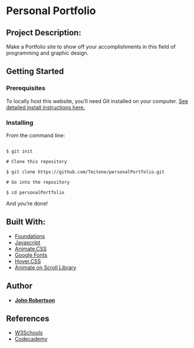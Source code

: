 # Personal Portfolio

## Project Description:

Make a Portfolio site to show off your accomplishments in this field of programming and graphic design. 

## Getting Started

### Prerequisites

To locally host this website, you’ll need Git installed on your computer.
[See detailed install instructions here.](https://github.com/Tectone/personalPortfolio.git)

### Installing

From the command line:

```# Initialize git

$ git init

# Clone this repository

$ git clone https://github.com/Tectone/personalPortfolio.git

# Go into the repository

$ cd personalPortfolio

```

And you’re done!

## Built With:

* [Foundations](https://foundation.zurb.com/)
* [Javascript](https://www.javascript.com/)
* [Animate.CSS](https://daneden.github.io/animate.css/) 
* [Google Fonts](https://fonts.google.com/)
* [Hover.CSS](http://ianlunn.github.io/Hover/)
* [Animate on Scroll Library](http://michalsnik.github.io/aos/)


## Author

* [**John Robertson**](https://github.com/tectone)

## References

* [W3Schools](https://www.w3schools.com/xml/ajax_intro.asp)
* [Codecademy](https://www.codecademy.com/learn)
